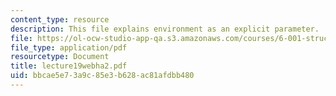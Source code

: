 ```yaml
---
content_type: resource
description: This file explains environment as an explicit parameter.
file: https://ol-ocw-studio-app-qa.s3.amazonaws.com/courses/6-001-structure-and-interpretation-of-computer-programs-spring-2005/bbcae5e73a9c85e3b628ac81afdbb480_lecture19webha2.pdf
file_type: application/pdf
resourcetype: Document
title: lecture19webha2.pdf
uid: bbcae5e7-3a9c-85e3-b628-ac81afdbb480
---
```

